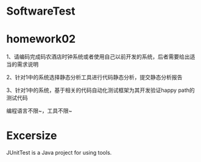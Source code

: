 # SoftwareTest
homework02
==========
1、请编码完成码农酒店时钟系统或者使用自己以前开发的系统，后者需要给出适当的需求说明

2、针对1中的系统选择静态分析工具进行代码静态分析，提交静态分析报告

3、针对1中的系统，基于相关的代码自动化测试框架为其开发验证happy path的 测试代码

编程语言不限~，工具不限~

Excersize
=========
JUnitTest is a Java project for using tools.
